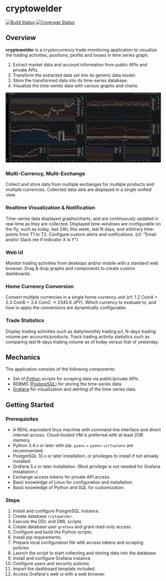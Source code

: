 # cryptowelder
[![Build Status][travis-icon]][travis-page] [![Coverage Status][coverall-icon]][coverall-page]

[travis-page]:https://travis-ci.org/after-the-sunrise/cryptowelder
[travis-icon]:https://travis-ci.org/after-the-sunrise/cryptowelder.svg?branch=master
[coverall-page]:https://coveralls.io/github/after-the-sunrise/cryptowelder?branch=master
[coverall-icon]:https://coveralls.io/repos/github/after-the-sunrise/cryptowelder/badge.svg?branch=master

## Overview

**cryptowelder** is a cryptocurrency trade monitoring application to visualize the trading activities, positions, profits and losses in time series graph.

1. Extract market data and account information from public APIs and private APIs.
2. Transform the extracted data set into its generic data model.
3. Store the transformed data into its time-series database.
4. Visualize the time-series data with various graphs and charts. 

![Grafana Dashboard Screenshot](./docs/img/dashboard.png)

### Multi-Currency, Multi-Exchange
Collect and store data from multiple exchanges for multiple products and multiple currencies. 
Collected data sets are displayed in a single unified view.

### Realtime Visualization & Notification
Time-series data displayed graphs/charts, and are continuously updated in real-time as they are collected. 
Displayed time-windows are configurable on the fly, such as today, last 24h, this week, last N days, and arbitrary time-points from T1 to T2.
Configure custom alerts and notifications. (cf: "Email and/or Slack me if indicator X is Y")

### Web UI
Monitor trading activities from desktops and/or mobile with a standard web browser. 
Drag & drop graphs and components to create custom dashboards.

### Home Currency Conversion
Convert multiple currencies in a single home-currency unit (cf: 1.2 CoinA + 2.3 CoinB + 3.4 CoinC -> 2345.6 JPY).
Which currency to evaluate to, and how to apply the conversions are dynamically configurable. 

### Trade Statistics
Display trading activities such as daily/monthly trading p/l, N-days trading volume per accounts/products.
Track trading activity statistics such as comparing last N-days trading volume as of today versus that of yesterday.


## Mechanics
The application consists of the following components:
* Set of [Python](https://www.python.org/) scripts for scraping data via public/private APIs.
* RDBMS ([PostgreSQL](https://www.postgresql.org/)) for storing the time-series data.
* [Grafana](https://grafana.com/) for visualization and alerting of the time-series data.


## Getting Started

### Prerequisites
* A REHL-equivalent linux machine with command line interface and direct internet access. Cloud-hosted VM is preferred with at least 2GB memory.
* Python 3.4.x or later with pip. `pyenv` + `pyenv-virtualenv` are recommended.
* PostgreSQL 10.x or later installation, or privileges to install if not already installed.  
* Grafana 5.x or later installation. (Root privilege is not needed for Grafana installation.) 
* Exchange access tokens for private API access. 
* Basic knowledge of Linux for configuration and installation. 
* Basic knowledge of Python and SQL for customization. 

### Steps
1. Install and configure PostgreSQL instance. 
  1. Create database `crytowelder`.
  2. Execute the DDL and DML scripts.
  3. Create database user `grafana` and grant read-only access.
2. Configure and build the Python scripts.
  1. Install pip requirements.
  2. Prepare local configuration file with access tokens and scraping policies.
  3. Launch the script to start collecting and storing data into the database.
3. Install and configure Grafana instance.
  1. Configure users and security policies.
  2. Import the dashboard template included.
  3. Access Grafana's web ui with a web browser.
